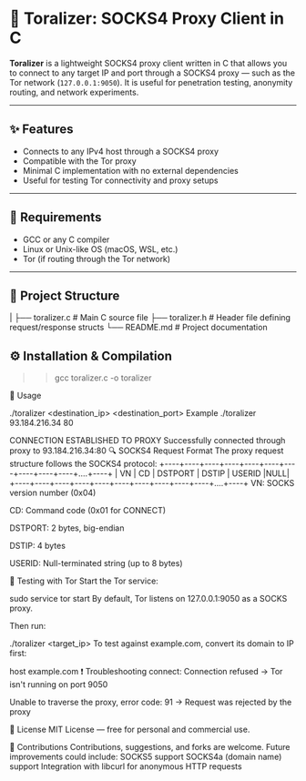 # 🧅 Toralizer: SOCKS4 Proxy Client in C

**Toralizer** is a lightweight SOCKS4 proxy client written in C that allows you to connect to any target IP and port through a SOCKS4 proxy — such as the Tor network (`127.0.0.1:9050`). It is useful for penetration testing, anonymity routing, and network experiments.

---

## ✨ Features

- Connects to any IPv4 host through a SOCKS4 proxy
- Compatible with the Tor proxy
- Minimal C implementation with no external dependencies
- Useful for testing Tor connectivity and proxy setups

---

## 🔧 Requirements

- GCC or any C compiler
- Linux or Unix-like OS (macOS, WSL, etc.)
- Tor (if routing through the Tor network)

---

## 📁 Project Structure
  |
  ├── toralizer.c # Main C source file
  ├── toralizer.h # Header file defining request/response structs
  └── README.md # Project documentation

## ⚙️ Installation & Compilation

 >> gcc toralizer.c -o toralizer 


🚀 Usage

./toralizer <destination_ip> <destination_port>
Example
./toralizer 93.184.216.34 80


CONNECTION ESTABLISHED TO PROXY
Successfully connected through proxy to 93.184.216.34:80
🔍 SOCKS4 Request Format
The proxy request structure follows the SOCKS4 protocol:
+----+----+----+----+----+----+----+----+----+----+....+----+
| VN | CD |   DSTPORT   |     DSTIP      |  USERID     |NULL|
+----+----+----+----+----+----+----+----+----+----+....+----+
VN: SOCKS version number (0x04)

CD: Command code (0x01 for CONNECT)

DSTPORT: 2 bytes, big-endian

DSTIP: 4 bytes

USERID: Null-terminated string (up to 8 bytes)

🧪 Testing with Tor
Start the Tor service:

sudo service tor start
By default, Tor listens on 127.0.0.1:9050 as a SOCKS proxy.

Then run:

./toralizer <target_ip> <port>
To test against example.com, convert its domain to IP first:

host example.com
❗ Troubleshooting
connect: Connection refused → Tor isn't running on port 9050

Unable to traverse the proxy, error code: 91 → Request was rejected by the proxy

📜 License
MIT License — free for personal and commercial use.


🤝 Contributions
Contributions, suggestions, and forks are welcome. Future improvements could include:
SOCKS5 support
SOCKS4a (domain name) support
Integration with libcurl for anonymous HTTP requests
